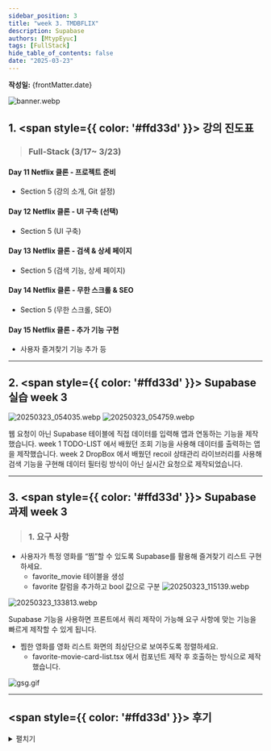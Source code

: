 ```yaml
---
sidebar_position: 3
title: "week 3. TMDBFLIX"
description: Supabase
authors: [MtypEyuc]
tags: [FullStack]
hide_table_of_contents: false
date: "2025-03-23"
---
```

**작성일:** {frontMatter.date}

![banner.webp](../../../static/img/%ED%92%80%EC%8A%A4%ED%83%9D%20Next.js%20Supabase/banner.webp)

## 1. <span style={{ color: '#ffd33d' }}> 강의 진도표 </span>

>### Full-Stack (3/17~ 3/23)
#### Day 11 Netflix 클론 - 프로젝트 준비
- Section 5 (강의 소개, Git 설정)
#### Day 12 Netflix 클론 - UI 구축 (선택)
- Section 5 (UI 구축)
#### Day 13 Netflix 클론 - 검색 & 상세 페이지
- Section 5 (검색 기능, 상세 페이지)
#### Day 14 Netflix 클론 - 무한 스크롤 & SEO
- Section 5 (무한 스크롤, SEO)
#### Day 15 Netflix 클론 - 추가 기능 구현
- 사용자 즐겨찾기 기능 추가 등

---
## 2.  <span style={{ color: '#ffd33d' }}> Supabase 실습 week 3 </span>

![20250323_054035.webp](../../../static/img/%ED%92%80%EC%8A%A4%ED%83%9D%20Next.js%20Supabase/03/20250323_054035.webp)
![20250323_054759.webp](../../../static/img/%ED%92%80%EC%8A%A4%ED%83%9D%20Next.js%20Supabase/03/20250323_054759.webp)

웹 요청이 아닌 Supabase 테이블에 직접 데이터를 입력해 앱과 연동하는 기능을 제작했습니다. week 1 TODO-LIST 에서 배웠던 조회 기능을 사용해 데이터를 출력하는 앱을 제작했습니다. week 2 DropBox 에서 배웠던 recoil 상태관리 라이브러리를 사용해 검색 기능을 구현해 데이터 필터링 방식이 아닌 실시간 요청으로 제작되었습니다.



---
## 3.  <span style={{ color: '#ffd33d' }}> Supabase 과제 week 3 </span>


>### 1. 요구 사항
- 사용자가 특정 영화를 “찜”할 수 있도록 Supabase를 활용해 즐겨찾기 리스트 구현하세요.
  - favorite_movie 테이블을 생성
  - favorite 칼럼을 추가하고 bool 값으로 구분
![20250323_115139.webp](../../../static/img/%ED%92%80%EC%8A%A4%ED%83%9D%20Next.js%20Supabase/03/20250323_115139.webp)

![20250323_133813.webp](../../../static/img/%ED%92%80%EC%8A%A4%ED%83%9D%20Next.js%20Supabase/03/20250323_133813.webp)

Supabase 기능을 사용하면 프론트에서 쿼리 제작이 가능해 요구 사항에 맞는 기능을 빠르게 제작할 수 있게 됩니다.

- 찜한 영화를 영화 리스트 화면의 최상단으로 보여주도록 정렬하세요.
  - favorite-movie-card-list.tsx 에서 컴포넌트 제작 후 호출하는 방식으로 제작했습니다.

![gsg.gif](../../../static/img/%ED%92%80%EC%8A%A4%ED%83%9D%20Next.js%20Supabase/03/gsg.gif)

---
## <span style={{ color: '#ffd33d' }}> 후기 </span>
<details>
<summary> 펼치기 </summary>

**Liked** : 좋았던 점은 무엇인가?
- 훅을 사용한 기능 구현
    - 스크롤 기능을 구현하기 위한 복잡한 과정 없이 간단하게 작성하는 방법을 알게 되었습니다.

**Lacked** : 아쉬웠던 점, 부족한 점은 무엇인가?
- 연동 오류 
    - 가입 기간이 길어져 새로운 저장소 ID를 배정받았은 것 같은데 처음에는 원인을 알 수 없었기 때문에 찾기 힘들었습니다. 프로젝트를 수행하며 얻은 오류 지식으로 해결했습니다. 

**Learned** : 배운 점은 무엇인가? (깨달은것, 인사이트, 기억하고 싶은 것 등)
- 저장소 활용
    - 데이터에 필요한 속성값을 지정하고 쿼리를 통해 조건문을 넣는 경험을 통해 원하는 데이터를 뽑아내는 방법을 알게 되었습니다.


**Longed for** : 앞으로 바라는 것은 무엇인가? (앞으로 어떤 행동을 할것인지)
- 리포지토리 프로젝트 리펙토링
    - 인프런 기간이 종료되면 다른 강의에서 사용했던 프로젝트에 Supabase를 적용해보려고 합니다.
</details>